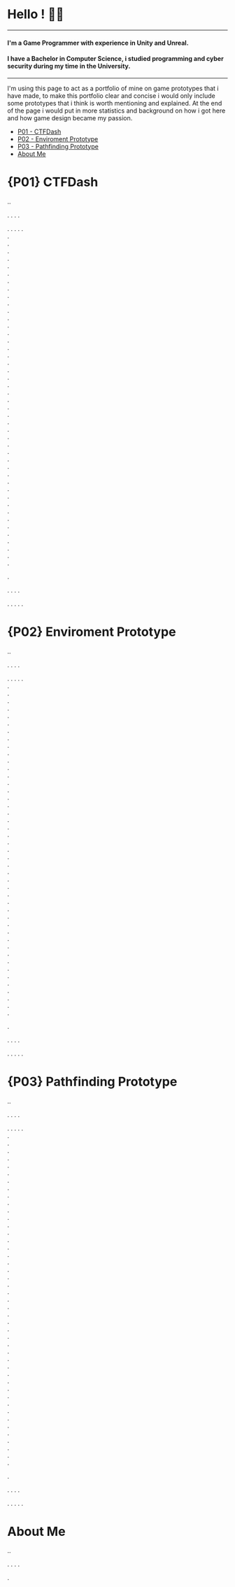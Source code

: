 # Hello ! :space_invader::robot:
---
#### I'm a Game Programmer with experience in Unity and Unreal.
#### I have a Bachelor in Computer Science, i studied programming and cyber security during my time in the University.
---
I'm using this page to act as a portfolio of mine on game prototypes that i have made, to make this portfolio clear and concise i would only include some prototypes that i think is worth mentioning and explained. At the end of the page i would put in more statistics and background on how i got here and how game design became my passion.

- [P01 - CTFDash](#p01-ctfdash)
- [P02 - Enviroment Prototype](#p02-enviroment-prototype)
- [P03 - Pathfinding Prototype](#p03-pathfinding-prototype)  
- [About Me](#about-me)
# {P01} CTFDash
..

.
.
.
.

.
.
.
.
.      
.      
.      
.      
.      
.      
.      
.      
.      
.      
.      
.      
.      
.      
.      
.      
.      
.      
.      
.      
.      
.      
.      
.      
.      
.      
.      
.      
.      
.      
.      
.      
.      
.      
.      
.      
.      
.      
.      
.      
.      
.      
.      
.      
.      
.      

.      

.
.
.
.

.
.
.
.
.

# {P02} Enviroment Prototype
..

.
.
.
.

.
.
.
.
.      
.      
.      
.      
.      
.      
.      
.      
.      
.      
.      
.      
.      
.      
.      
.      
.      
.      
.      
.      
.      
.      
.      
.      
.      
.      
.      
.      
.      
.      
.      
.      
.      
.      
.      
.      
.      
.      
.      
.      
.      
.      
.      
.      
.      
.      

.      

.
.
.
.

.
.
.
.
.

# {P03} Pathfinding Prototype
..

.
.
.
.

.
.
.
.
.      
.      
.      
.      
.      
.      
.      
.      
.      
.      
.      
.      
.      
.      
.      
.      
.      
.      
.      
.      
.      
.      
.      
.      
.      
.      
.      
.      
.      
.      
.      
.      
.      
.      
.      
.      
.      
.      
.      
.      
.      
.      
.      
.      
.      
.      

.      

.
.
.
.

.
.
.
.
.

# About Me
..

.
.
.
.

.





<!--
**stephanleyherman/stephanleyherman** is a ✨ _special_ ✨ repository because its `README.md` (this file) appears on your GitHub profile.

Here are some ideas to get you started:

- 🔭 I’m currently working on ...
- 🌱 I’m currently learning ...
- 👯 I’m looking to collaborate on ...
- 🤔 I’m looking for help with ...
- 💬 Ask me about ...
- 📫 How to reach me: ...
- 😄 Pronouns: ...
- ⚡ Fun fact: ...
-->
